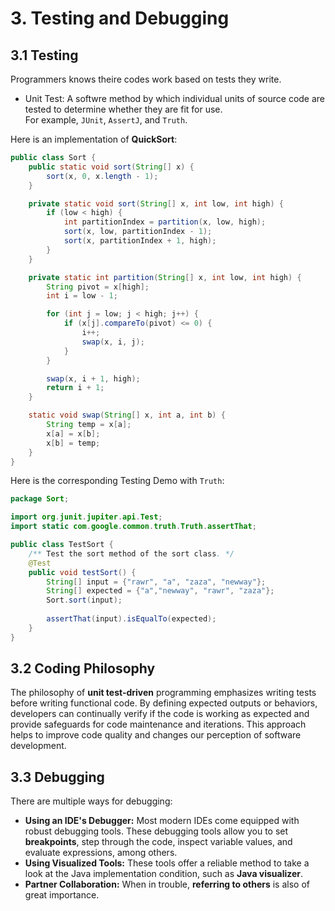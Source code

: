 # 3. Testing and Debugging

## 3.1 Testing
Programmers knows theire codes work based on tests they write.
* Unit Test: A softwre method by which individual units of source code are tested to determine whether they are fit for use.  
  For example, `JUnit`, `AssertJ`, and `Truth`.

Here is an implementation of **QuickSort**:  

```java
public class Sort {
    public static void sort(String[] x) {
        sort(x, 0, x.length - 1);
    }

    private static void sort(String[] x, int low, int high) {
        if (low < high) {
            int partitionIndex = partition(x, low, high);
            sort(x, low, partitionIndex - 1);
            sort(x, partitionIndex + 1, high);
        }
    }

    private static int partition(String[] x, int low, int high) {
        String pivot = x[high];
        int i = low - 1;

        for (int j = low; j < high; j++) {
            if (x[j].compareTo(pivot) <= 0) {
                i++;
                swap(x, i, j);
            }
        }

        swap(x, i + 1, high);
        return i + 1;
    }

    static void swap(String[] x, int a, int b) {
        String temp = x[a];
        x[a] = x[b];
        x[b] = temp;
    }
}
```

Here is the corresponding Testing Demo with `Truth`:

```java
package Sort;

import org.junit.jupiter.api.Test;
import static com.google.common.truth.Truth.assertThat;

public class TestSort {
    /** Test the sort method of the sort class. */
    @Test
    public void testSort() {
        String[] input = {"rawr", "a", "zaza", "newway"};
        String[] expected = {"a","newway", "rawr", "zaza"};
        Sort.sort(input);
        
        assertThat(input).isEqualTo(expected);
    }
}
```

## 3.2 Coding Philosophy

The philosophy of **unit test-driven** programming emphasizes writing tests before writing functional code. By defining expected outputs or behaviors, developers can continually verify if the code is working as expected and provide safeguards for code maintenance and iterations. This approach helps to improve code quality and changes our perception of software development.

## 3.3 Debugging

There are multiple ways for debugging:

* **Using an IDE's Debugger:** Most modern IDEs come equipped with robust debugging tools. These debugging tools allow you to set **breakpoints**, step through the code, inspect variable values, and evaluate expressions, among others.
* **Using Visualized Tools:** These tools offer a reliable method to take a look at the Java implementation condition, such as **Java visualizer**.
* **Partner Collaboration:** When in trouble, **referring to others** is also of great importance.
